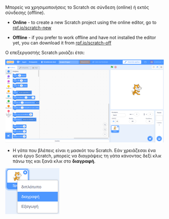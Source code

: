 Μπορείς να χρησιμοποιήσεις το Scratch σε σύνδεση (online) ή εκτός σύνδεσης (offline).

+ **Online** - to create a new Scratch project using the online editor, go to <a href="https://rpf.io/scratch-new" target="_blank">rpf.io/scratch-new</a>

+ **Offline** - if you prefer to work offline and have not installed the editor yet, you can download it from <a href="https://rpf.io/scratch-off" target="_blank">rpf.io/scratch-off</a>

Ο επεξεργαστής Scratch μοιάζει έτσι:

![screenshot](images/scratch-editor.png)

+ Η γάτα που βλέπεις είναι η μασκότ του Scratch. Εάν χρειάζεσαι ένα κενό έργο Scratch, μπορείς να διαγράψεις τη γάτα κάνοντας δεξί κλικ πάνω της και ξανά κλικ στο **διαγραφή**.

![screenshot](images/delete.png)